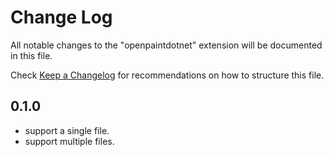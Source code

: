 # Change Log

All notable changes to the "openpaintdotnet" extension will be documented in this file.

Check [Keep a Changelog](http://keepachangelog.com/) for recommendations on how to structure this file.


## 0.1.0

- support a single file.
- support multiple files.
